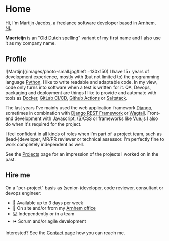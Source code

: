 # Home
Hi, I'm Martijn Jacobs, a freelance software developer based in [Arnhem, NL](https://www.google.nl/maps/place/Arnhem/).


__Maerteijn__ is an "[Old Dutch spelling](https://en.wikipedia.org/wiki/Old_Dutch)" variant of my first name and I also use it as my company name.

## Profile
![Martijn](/images/photo-small.jpg#left =130x150) I have 15+ years of development experience, mostly with (but not limited to) the programming language [Python](https://www.python.org/). I like to write readable and adaptable code. In my view, code only turns into software when a test is written for it. QA, Devops, packaging and deployment are things I like to provide and automate with tools as [Docker](https://www.docker.com), [GitLab CI/CD](https://docs.gitlab.com/ee/ci/), [Github Actions](https://github.com/features/actions) or [Saltstack](https://www.saltstack.com/).

The last years I've mainly used the web application framework [Django](https://www.djangoproject.com/), sometimes in combination with [Django REST Framework](https://www.django-rest-framework.org/) or [Wagtail](https://wagtail.io/). Front-end development with Javascript, (S)CSS or frameworks like [Vue.js](https://vuejs.org/) I also do when it's required for the project.

I feel confident in all kinds of roles when I'm part of a project team, such as (lead-)developer, MR/PR reviewer or technical assessor. I'm perfectly fine to work completely independent as well.

See the [Projects](/en/projects) page for an impression of the projects I worked on in the past.

## Hire me
On a "per-project" basis as (senior-)developer, code reviewer, consultant or devops engineer:

- :calendar: Available up to 3 days per week
- :office: On site and/or from my [Arnhem office](https://goo.gl/maps/Pr3t1pmqjMt9Y3gaA)
- :computer: Independently or in a team
- :fast_forward: Scrum and/or agile development

Interested? See the [Contact page](/en/contact) how you can reach me.
